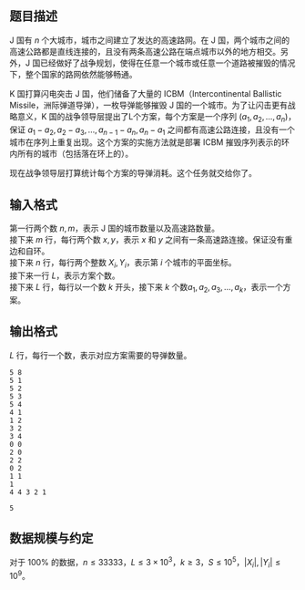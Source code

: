 ## 题目描述

J 国有 $n$ 个大城市，城市之间建立了发达的高速路网。在 J 国，两个城市之间的高速公路都是直线连接的，且没有两条高速公路在端点城市以外的地方相交。另外，J 国已经做好了战争规划，使得在任意一个城市或任意一个道路被摧毁的情况下，整个国家的路网依然能够畅通。

K 国打算闪电突击 J 国，他们储备了大量的 ICBM（Intercontinental Ballistic Missile，洲际弹道导弹），一枚导弹能够摧毁 J 国的一个城市。为了让闪击更有战略意义，K 国的战争领导层提出了L个方案，每个方案是一个序列 $(a_1,a_2,\dots,a_n)$，保证 $a_1-a_2,a_2-a_3,\dots,a_{n-1}-a_n,a_n-a_1$ 之间都有高速公路连接，且没有一个城市在序列上重复出现。这个方案的实施方法就是部署 ICBM 摧毁序列表示的环内所有的城市（包括落在环上的）。

现在战争领导层打算统计每个方案的导弹消耗。这个任务就交给你了。

## 输入格式

第一行两个数 $n,m$，表示 J 国的城市数量以及高速路数量。  
接下来 $m$ 行，每行两个数 $x,y$，表示 $x$ 和 $y$ 之间有一条高速路连接。保证没有重边和自环。  
接下来 $n$ 行，每行两个整数 $X_i,Y_i$，表示第 $i$ 个城市的平面坐标。  
接下来一行 $L$，表示方案个数。  
接下来 $L$ 行，每行以一个数 $k$ 开头，接下来 $k$ 个数$a_1,a_2,a_3,\dots,a_k$，表示一个方案。


## 输出格式

$L$ 行，每行一个数，表示对应方案需要的导弹数量。

```input1
5 8
5 1
5 2
5 3
5 4
4 1
1 2
3 2
3 4
0 0
2 0
2 2
0 2
1 1
1
4 4 3 2 1
```

```output1
5
```

## 数据规模与约定

对于 $100\%$ 的数据，$n \le 33333$，$L \le 3 \times 10^3$，$k \ge 3$，$S \le 10^5$，$|X_i|,|Y_i| \le 10^9$。

